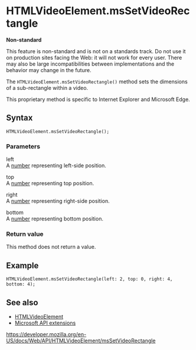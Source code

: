 # HTMLVideoElement.msSetVideoRectangle

**Non-standard**

This feature is non-standard and is not on a standards track. Do not use it on production sites facing the Web: it will not work for every user. There may also be large incompatibilities between implementations and the behavior may change in the future.

The `HTMLVideoElement.msSetVideoRectangle()` method sets the dimensions of a sub-rectangle within a video.

This proprietary method is specific to Internet Explorer and Microsoft Edge.

## Syntax

    HTMLVideoElement.msSetVideoRectangle();

### Parameters

left  
A [number](https://developer.mozilla.org/en-US/docs/Glossary/Number) representing left-side position.

top  
A [number](https://developer.mozilla.org/en-US/docs/Glossary/Number) representing top position.

right  
A [number](https://developer.mozilla.org/en-US/docs/Glossary/Number) representing right-side position.

bottom  
A [number](https://developer.mozilla.org/en-US/docs/Glossary/Number) representing bottom position.

### Return value

This method does not return a value.

## Example

    HTMLVideoElement.msSetVideoRectangle(left: 2, top: 0, right: 4, bottom: 4);

## See also

- [HTMLVideoElement](../htmlvideoelement)
- [Microsoft API extensions](../microsoft_extensions)

<a href="https://developer.mozilla.org/en-US/docs/Web/API/HTMLVideoElement/msSetVideoRectangle" class="_attribution-link">https://developer.mozilla.org/en-US/docs/Web/API/HTMLVideoElement/msSetVideoRectangle</a>
